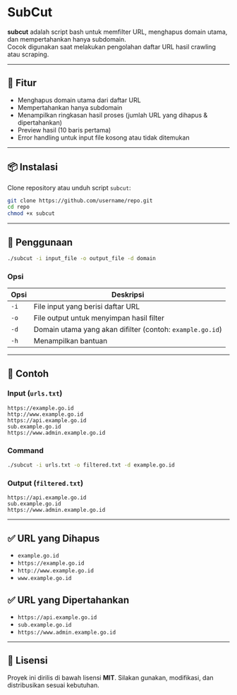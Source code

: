 # SubCut

**subcut** adalah script bash untuk memfilter URL, menghapus domain utama, dan mempertahankan hanya subdomain.  
Cocok digunakan saat melakukan pengolahan daftar URL hasil crawling atau scraping.

---

## 🚀 Fitur
- Menghapus domain utama dari daftar URL
- Mempertahankan hanya subdomain
- Menampilkan ringkasan hasil proses (jumlah URL yang dihapus & dipertahankan)
- Preview hasil (10 baris pertama)
- Error handling untuk input file kosong atau tidak ditemukan

---

## 📦 Instalasi
Clone repository atau unduh script `subcut`:

```bash
git clone https://github.com/username/repo.git
cd repo
chmod +x subcut
````

---

## 🔧 Penggunaan

```bash
./subcut -i input_file -o output_file -d domain
```

### Opsi

| Opsi | Deskripsi                                                 |
| ---- | --------------------------------------------------------- |
| `-i` | File input yang berisi daftar URL                         |
| `-o` | File output untuk menyimpan hasil filter                  |
| `-d` | Domain utama yang akan difilter (contoh: `example.go.id`) |
| `-h` | Menampilkan bantuan                                       |

---

## 📖 Contoh

### Input (`urls.txt`)

```
https://example.go.id
http://www.example.go.id
https://api.example.go.id
sub.example.go.id
https://www.admin.example.go.id
```

### Command

```bash
./subcut -i urls.txt -o filtered.txt -d example.go.id
```

### Output (`filtered.txt`)

```
https://api.example.go.id
sub.example.go.id
https://www.admin.example.go.id
```

---

## ✅ URL yang Dihapus

* `example.go.id`
* `https://example.go.id`
* `http://www.example.go.id`
* `www.example.go.id`

## ✅ URL yang Dipertahankan

* `https://api.example.go.id`
* `sub.example.go.id`
* `https://www.admin.example.go.id`

---

## 📜 Lisensi

Proyek ini dirilis di bawah lisensi **MIT**.
Silakan gunakan, modifikasi, dan distribusikan sesuai kebutuhan.
